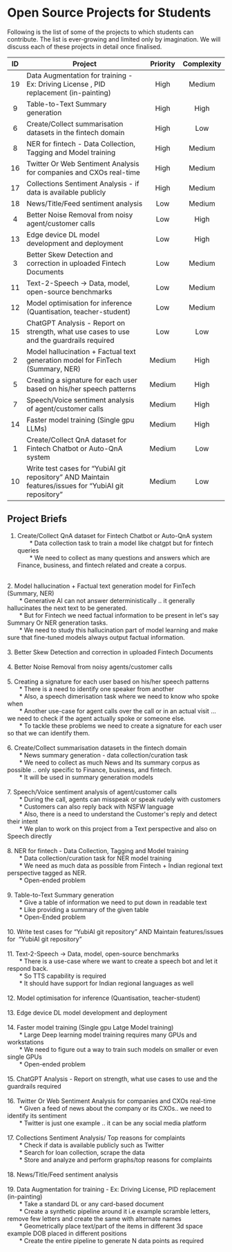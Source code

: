 # Open Source Projects for Students

Following is the list of some of the projects to which students can contribute. The list is ever-growing and limited only by imagination. We will discuss each of these projects in detail once finalised.

| ID | Project                                                                                                | Priority  | Complexity |
|:--:|--------------------------------------------------------------------------------------------------------|:---------:|:----------:|
| 19 | Data Augmentation for training - Ex: Driving License , PID replacement (in-painting)                   |    High   |   Medium   |
| 9  | Table-to-Text Summary generation                                                                       |    High   |    High    |
| 6  | Create/Collect summarisation datasets in the fintech domain                                            |    High   |     Low    |
| 8  | NER for fintech - Data Collection, Tagging and Model training                                          |    High   |   Medium   |
| 16 | Twitter Or Web Sentiment Analysis for companies and CXOs real-time                                     |    High   |   Medium   |
| 17 | Collections Sentiment Analysis - if data is available publicly                                         |    High   |   Medium   |
| 18 | News/Title/Feed sentiment analysis                                                                     |    Low    |   Medium   |
| 4  | Better Noise Removal from noisy agent/customer calls                                                   |    Low    |    High    |
| 13 | Edge device DL model development and deployment                                                        |    Low    |    High    |
| 3  | Better Skew Detection and correction in uploaded Fintech Documents                                     |    Low    |   Medium   |
| 11 | Text-2-Speech → Data, model, open-source benchmarks                                                    |    Low    |   Medium   |
| 12 | Model optimisation for inference (Quantisation, teacher-student)                                       |    Low    |   Medium   |
| 15 | ChatGPT Analysis - Report on strength, what use cases to use and the guardrails required               |    Low    |     Low    |
| 2  | Model hallucination + Factual text generation model for FinTech (Summary, NER)                         |   Medium  |    High    |
| 5  | Creating a signature for each user based on his/her speech patterns                                    |   Medium  |    High    |
| 7  | Speech/Voice sentiment analysis of agent/customer calls                                                |   Medium  |    High    |
| 14 | Faster model training (Single gpu LLMs)                                                                |   Medium  |    High    |
| 1  | Create/Collect QnA dataset for Fintech Chatbot or Auto-QnA system                                      |   Medium  |     Low    |
| 10 | Write test cases for “YubiAI git repository” AND Maintain features/issues for  “YubiAI git repository” |   Medium  |     Low    |

## Project Briefs

1. Create/Collect QnA dataset for Fintech Chatbot or Auto-QnA system</br>
&emsp;&emsp;* Data collection task to train a model like chatgpt but for fintech queries</br>
&emsp;&emsp;* We need to collect as many questions and answers which are Finance, business, and fintech related and create a corpus.</br>
</br>
2. Model hallucination + Factual text generation model for FinTech (Summary, NER)</br>
&emsp;&emsp;* Generative AI can not answer deterministically .. it generally hallucinates the next text to be generated. </br>
&emsp;&emsp;* But for Fintech we need factual information to be present in let's say Summary Or NER generation tasks.</br>
&emsp;&emsp;* We need to study this hallucination part of model learning and make sure that fine-tuned models always output factual information.</br>
</br>
3. Better Skew Detection and correction in uploaded Fintech Documents</br>
</br>
4. Better Noise Removal from noisy agents/customer calls</br>
</br>
5. Creating a signature for each user based on his/her speech patterns</br>
&emsp;&emsp;* There is a need to identify one speaker from another </br>
&emsp;&emsp;* Also, a speech dimerisation task where we need to know who spoke when</br>
&emsp;&emsp;* Another use-case for agent calls over the call or in an actual visit … we need to check if the agent actually spoke or someone else. </br>
&emsp;&emsp;* To tackle these problems we need to create a signature for each user so that we can identify them.</br>
</br>
6. Create/Collect summarisation datasets in the fintech domain</br>
&emsp;&emsp;* News summary generation - data collection/curation task</br>
&emsp;&emsp;* We need to collect as much News and Its summary corpus as possible .. only specific to Finance, business, and fintech.</br>
&emsp;&emsp;* It will be used in summary generation models</br>
</br>
7. Speech/Voice sentiment analysis of agent/customer calls</br>
&emsp;&emsp;* During the call, agents can misspeak or speak rudely with customers</br>
&emsp;&emsp;* Customers can also reply back with NSFW language</br>
&emsp;&emsp;* Also, there is a need to understand the Customer's reply and detect their intent</br>
&emsp;&emsp;* We plan to work on this project from a Text perspective and also on Speech directly</br>
</br>
8. NER for fintech - Data Collection, Tagging and Model training</br>
&emsp;&emsp;* Data collection/curation task for NER model training</br>
&emsp;&emsp;* We need as much data as possible from Fintech + Indian regional text perspective tagged as NER. </br>
&emsp;&emsp;* Open-ended problem</br>
</br>
9. Table-to-Text Summary generation</br>
&emsp;&emsp;* Give a table of information we need to put down in readable text</br>
&emsp;&emsp;* Like providing a summary of the given table </br>
&emsp;&emsp;* Open-Ended problem</br>
</br>
10. Write test cases for “YubiAI git repository” AND Maintain features/issues for  “YubiAI git repository”</br>
</br>
11. Text-2-Speech → Data, model, open-source benchmarks</br>
&emsp;&emsp;* There is a use-case where we want to create a speech bot and let it respond back.</br>
&emsp;&emsp;* So TTS capability is required </br>
&emsp;&emsp;* It should have support for Indian regional languages as well</br>
</br>
12. Model optimisation for inference (Quantisation, teacher-student)</br>
</br>
13. Edge device DL model development and deployment</br>
</br>
14. Faster model training (Single gpu Latge Model training)</br>
&emsp;&emsp;* Large Deep learning model training requires many GPUs and workstations</br>
&emsp;&emsp;* We need to figure out a way to train such models on smaller or even single GPUs</br>
&emsp;&emsp;* Open-ended problem</br>
</br>
15. ChatGPT Analysis - Report on strength, what use cases to use and the guardrails required</br>
</br>
16. Twitter Or Web Sentiment Analysis for companies and CXOs real-time</br>
&emsp;&emsp;* Given a feed of news about the company or its CXOs.. we need to identify its sentiment</br>
&emsp;&emsp;* Twitter is just one example .. it can be any social media platform</br>
</br>
17. Collections Sentiment Analysis/ Top reasons for complaints </br>
&emsp;&emsp;* Check if data is available publicly such as Twitter </br>
&emsp;&emsp;* Search for loan collection, scrape the data</br>
&emsp;&emsp;* Store and analyze and perform graphs/top reasons for complaints </br>
</br>
18. News/Title/Feed sentiment analysis</br>
</br>
19. Data Augmentation for training - Ex: Driving License, PID replacement (in-painting)</br>
&emsp;&emsp;* Take a standard DL or any card-based document </br>
&emsp;&emsp;* Create a synthetic pipeline around it i.e example scramble letters, remove few letters and create the same with alternate names </br>
&emsp;&emsp;* Geometrically place text/part of the items in different 3d space example DOB placed in different positions</br>
&emsp;&emsp;* Create the entire pipeline to generate N data points as required </br>
</br>